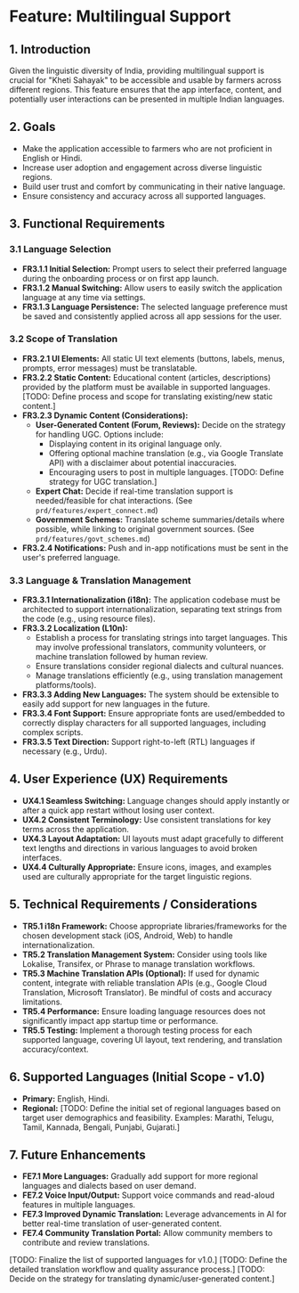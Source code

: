 # Feature: Multilingual Support

## 1. Introduction

Given the linguistic diversity of India, providing multilingual support is crucial for "Kheti Sahayak" to be accessible and usable by farmers across different regions. This feature ensures that the app interface, content, and potentially user interactions can be presented in multiple Indian languages.

## 2. Goals

*   Make the application accessible to farmers who are not proficient in English or Hindi.
*   Increase user adoption and engagement across diverse linguistic regions.
*   Build user trust and comfort by communicating in their native language.
*   Ensure consistency and accuracy across all supported languages.

## 3. Functional Requirements

### 3.1 Language Selection
*   **FR3.1.1 Initial Selection:** Prompt users to select their preferred language during the onboarding process or on first app launch.
*   **FR3.1.2 Manual Switching:** Allow users to easily switch the application language at any time via settings.
*   **FR3.1.3 Language Persistence:** The selected language preference must be saved and consistently applied across all app sessions for the user.

### 3.2 Scope of Translation
*   **FR3.2.1 UI Elements:** All static UI text elements (buttons, labels, menus, prompts, error messages) must be translatable.
*   **FR3.2.2 Static Content:** Educational content (articles, descriptions) provided by the platform must be available in supported languages. [TODO: Define process and scope for translating existing/new static content.]
*   **FR3.2.3 Dynamic Content (Considerations):**
    *   **User-Generated Content (Forum, Reviews):** Decide on the strategy for handling UGC. Options include:
        *   Displaying content in its original language only.
        *   Offering optional machine translation (e.g., via Google Translate API) with a disclaimer about potential inaccuracies.
        *   Encouraging users to post in multiple languages. [TODO: Define strategy for UGC translation.]
    *   **Expert Chat:** Decide if real-time translation support is needed/feasible for chat interactions. (See `prd/features/expert_connect.md`)
    *   **Government Schemes:** Translate scheme summaries/details where possible, while linking to original government sources. (See `prd/features/govt_schemes.md`)
*   **FR3.2.4 Notifications:** Push and in-app notifications must be sent in the user's preferred language.

### 3.3 Language & Translation Management
*   **FR3.3.1 Internationalization (i18n):** The application codebase must be architected to support internationalization, separating text strings from the code (e.g., using resource files).
*   **FR3.3.2 Localization (L10n):**
    *   Establish a process for translating strings into target languages. This may involve professional translators, community volunteers, or machine translation followed by human review.
    *   Ensure translations consider regional dialects and cultural nuances.
    *   Manage translations efficiently (e.g., using translation management platforms/tools).
*   **FR3.3.3 Adding New Languages:** The system should be extensible to easily add support for new languages in the future.
*   **FR3.3.4 Font Support:** Ensure appropriate fonts are used/embedded to correctly display characters for all supported languages, including complex scripts.
*   **FR3.3.5 Text Direction:** Support right-to-left (RTL) languages if necessary (e.g., Urdu).

## 4. User Experience (UX) Requirements

*   **UX4.1 Seamless Switching:** Language changes should apply instantly or after a quick app restart without losing user context.
*   **UX4.2 Consistent Terminology:** Use consistent translations for key terms across the application.
*   **UX4.3 Layout Adaptation:** UI layouts must adapt gracefully to different text lengths and directions in various languages to avoid broken interfaces.
*   **UX4.4 Culturally Appropriate:** Ensure icons, images, and examples used are culturally appropriate for the target linguistic regions.

## 5. Technical Requirements / Considerations

*   **TR5.1 i18n Framework:** Choose appropriate libraries/frameworks for the chosen development stack (iOS, Android, Web) to handle internationalization.
*   **TR5.2 Translation Management System:** Consider using tools like Lokalise, Transifex, or Phrase to manage translation workflows.
*   **TR5.3 Machine Translation APIs (Optional):** If used for dynamic content, integrate with reliable translation APIs (e.g., Google Cloud Translation, Microsoft Translator). Be mindful of costs and accuracy limitations.
*   **TR5.4 Performance:** Ensure loading language resources does not significantly impact app startup time or performance.
*   **TR5.5 Testing:** Implement a thorough testing process for each supported language, covering UI layout, text rendering, and translation accuracy/context.

## 6. Supported Languages (Initial Scope - v1.0)

*   **Primary:** English, Hindi.
*   **Regional:** [TODO: Define the initial set of regional languages based on target user demographics and feasibility. Examples: Marathi, Telugu, Tamil, Kannada, Bengali, Punjabi, Gujarati.]

## 7. Future Enhancements

*   **FE7.1 More Languages:** Gradually add support for more regional languages and dialects based on user demand.
*   **FE7.2 Voice Input/Output:** Support voice commands and read-aloud features in multiple languages.
*   **FE7.3 Improved Dynamic Translation:** Leverage advancements in AI for better real-time translation of user-generated content.
*   **FE7.4 Community Translation Portal:** Allow community members to contribute and review translations.

[TODO: Finalize the list of supported languages for v1.0.]
[TODO: Define the detailed translation workflow and quality assurance process.]
[TODO: Decide on the strategy for translating dynamic/user-generated content.]
